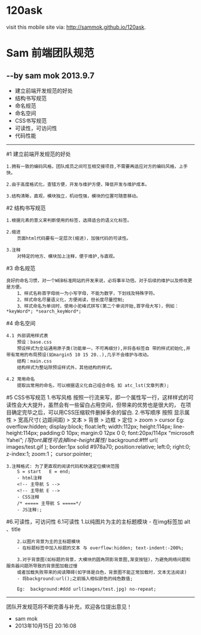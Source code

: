 120ask
======

visit this mobile site via: http://sammok.github.io/120ask.


Sam 前端团队规范
=================
--by sam mok  2013.9.7
---------------------
> 

* 建立前端开发规范的好处
* 结构书写规范
* 命名规范
* 命名空间
* CSS书写规范
* 可读性，可访问性
* 代码性能

***
  
#1 建立前端开发规范的好处

    
    1.拥有一致的编码风格，团队成员之间可互相交接项目,不需要再适应对方的编码风格，上手快。

    2.由于高度格式化，查错方便，开发与维护方便，降低开发与维护成本。

    3.结构清晰，直观，模块独立，机动性强，模块的位置可随意移动。
    
    
    
#2 结构书写规范


    1.根据元素的意义来判断使用的标签，选择适合的语义化标签。

    2.缩进
        页面html代码要有一定层次(缩进)，加强代码的可读性。
        
    3.注释
        对特定的地方、模块加上注释，便于维护,与直观。

    
    
#3 命名规范

    良好的命名习惯，对一个WEB标准网站的开发来说，必将事半功倍。对于后续的维护以及修改更是方便。
        1、样式名称首字母统一为小写字母，不能为数字，下划线及特殊字符。
        2、样式命名尽量语义化，方便阅读，但长度尽量控制;
        3、样式命名为单词时，使用小驼峰式拼写(第二个单词开始,首字母大写)，例如：*keyWord*; *search_keyWord*;
        

#4 命名空间

    4.1 外部调用样式表
        预设：base.css
        预设样式为全站通用原子类(功能单一，不可再细分),并将各标签自	带的样式初始化,并带有常用的布局预设(如margin5 10 15 20..),几乎不会维护与改动。
        结构：main.css
        结构样式为整站除预设样式外，其他结构的样式。
    
    4.2 常用命名
        提取出常用的命名，可以根据语义化自己组合命名 如 atc_lst(文章列表);

        
#5 CSS书写规范
    1.书写风格
        按照一行流来写，即一个属性写一行，这样样式的可读性会大大提升，虽然会有一些留白占用空间，但带来的优势也是很大的， 
        在项目确定完毕之后，可以用CSS压缩软件删掉多余的留白.
    2.书写顺序
        按照  显示属性 > 宽高尺寸( 边距间距) >  文本 > 背景 > 边框 > 定位 > zoom > cursor
        Eg:
            overflow:hidden;
            display:block;
            float:left;
            width:112px;
            height:114px;
            line-height:114px;
            padding:0 10px;
            margin:0 12px 0 0;
            font:20px/114px “microsoft Yahei”;
            /*写font属性可去掉line-height属性*/
            background:#fff url( images/test.gif );
            border:1px solid #978a70;
            position:relative;
            left:0;
            right:0;
            z-index:1;
            zoom:1；
            cursor:pointer;
    
    3.注释格式: 为了更直观的阅读代码和快速定位模块范围
        S = start   E = end;
        - html注释   
        <!-- 主导航 S -->
        <!-- 主导航 E -->
        - CSS注释
        /* ===== 主导航 S =====*/
        - JS注释:;





#6.可读性，可访问性
    6.1可读性
        1.以纯图片为主的主标题模块
        - 在img标签加 alt 、title
        
        2.以图片背景为主的主标题模块
        - 在标题标签中加入标题的文本 与 overflow:hidden; text-indent:-200%;
        
        3.对于背景图(如标题的背景，大模块的圆角阴影背景图,渐变按钮)，为避免网络问题和服务器问题所导致的背景图加载过慢
        或者加载失败带来的阅读障碍(如字体是白色，背景图不能正常加载时，文本无法阅读)
        - 将background:url();之前插入相似颜色的纯色数值;
        
        Eg:  background:#ddd url(images/test.jpg) no-repeat;

***

团队开发规范将不断完善与补充，欢迎各位提出意见！

- sam mok 
- 2013年10月15日 20:16:08







